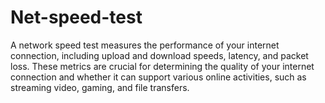 # Net-speed-test
A network speed test measures the performance of your internet connection, including upload and download speeds, latency, and packet loss. These metrics are crucial for determining the quality of your internet connection and whether it can support various online activities, such as streaming video, gaming, and file transfers.
